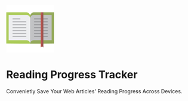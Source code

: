 ![Icon](images/prog_trkr128.png)  
# Reading Progress Tracker
Convenietly Save Your Web Articles' Reading Progress Across Devices.
